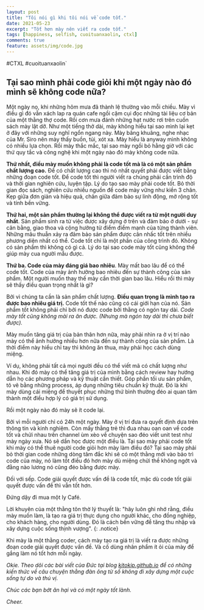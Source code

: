 ```yaml
---
layout: post
title: "Tôi nói gì khi tôi nói về code tốt."
date: 2021-05-23
excerpt: "Tốt hơn mày nên viết ra code tốt."
tags: [happiness, selfish, cuoituanxaolin, ctxl]
comments: true
feature: assets/img/code.jpg
---
```


#CTXL #cuoituanxaolin`
## Tại sao mình phải code giỏi khi một ngày nào đó mình sẽ không code nữa?

Một ngày nọ, khi những hôm mưa đã thành lệ thường vào mỗi chiều. Mày vì điều gì đó vẫn xách lap ra quán cafe ngồi cặm cụi đọc những tài liệu cơ bản của một thằng thợ code. Rồi cơn mưa đánh những hạt nước rơi trên cuốn sách mày lật dỡ. Như một tiếng thở dài, mày không hiểu tại sao mình lại kẹt ở đây với những suy nghĩ ngổn ngang này. 
Mày bâng khuâng, nghe nhạc của Mr. Siro nên mày thấy buồn, tủi, xót xa. Mày hiểu là anyway mình không có nhiều lựa chọn. Rồi mày thắc mắc, tại sao mày ngồi bỏ hằng giờ với các thứ quy tắc và công nghệ khi một ngày nào đó mày không code nữa. 

**Thứ nhất, điều mày muốn không phải là code tốt mà là có một sản phẩm chất lượng cao.** Để có chất lượng cao thì nó nhất quyết  phải được viết bằng những đoạn code tốt. Để code tốt thì người viết ra chúng phải cần trình độ và thời gian nghiên cứu, luyện tập. Lý do tạo sao mày phải code tốt. Bỏ thời gian đọc sách, nghiên cứu nhiều nguồn để code mày vững như kiền 3 chân. Kẹp giữa đơn giản và hiệu quả, chân giữa đảm bảo sự linh động, mở rộng tốt và tính bền vững.

**Thứ hai, một sản phẩm thường lại không thể được viết ra từ một người duy nhất**. Sản phẩm sinh ra từ việc được xây dựng ở trên và đảm bảo ở dưới  - sự cân bằng, giao thoa và cộng hưởng từ điểm điểm mạnh của từng thành viên. Những mâu thuẫn xảy ra đảm bảo sản phẩm được cân nhấc tốt trên nhiều phương diện nhất có thể. Code tốt chỉ là một phần của công trình đó. Không có sản phẩm thì không có gì cả. Lý do tại sao code mày tốt cũng không thể giúp mày cua người mẫu được.

**Thứ ba. Code của mày đáng giá bao nhiêu**. Mày mất bao lâu để có thể code tốt. Code của mày ảnh hưởng bao nhiêu đến sự thành công của sản phẩm. Một người muốn thay thế mày cần thời gian bao lâu. Hiểu rồi thì mày sẽ thấy điều quan trọng nhất là gì? 

Bởi vì chúng ta cần là sản phẩm chất lượng. **Điều quan trọng là mình tạo ra được bao nhiêu giá trị.** Code tốt thế nào cũng có cái giới hạn của nó. Sản phẩm tốt không phải chỉ bởi nó được code bởi thằng có ngón tay dài. *Code mày tốt cũng không mài ra ăn được. (Nhưng mà ngón tay dài thì chưa biết được).*

Mày muốn tăng giá trị của bản thân hơn nữa, mày phải nhìn ra ở vị trí nào mày có thể ảnh hưởng nhiều hơn nữa đến sự thành công của sản phẩm. Là thời điểm này hiểu chỉ tay thì không ăn thua, mày phải học cách dùng miệng. 

Ví dụ, không phải tất cả mọi người đều có thể viết mã có chất lượng như nhau. Khi đó mày có thể tăng giá trị của mình bằng cách review hay hướng dẫn họ các phương pháp và kỹ thuật cần thiết. Góp phần tối ưu sản phẩm, tô vẽ bằng những process, áp dụng những tiêu chuẩn kỹ thuật. Đó là khi mày dùng cái miệng để thuyết phục những thứ bình thường đéo ai quan tâm thành một điều hợp lý có giá trị sử dụng.

Rồi một ngày nào đó mày sẽ ít code lại.

Bởi vì mỗi người chỉ có 24h một ngày. Mày ở vị trí đưa ra quyết định dựa trên thông tin và kinh nghiệm. Còn mấy thằng trẻ thì đua nhau oan oan về code tốt và chửi nhau trên channel ùm xèo về chuyện sao đéo viết unit test như mày ngày xưa. Nó sẽ dần học được một điều là. Tại sao mày phải code tốt khi mày có thể thuê người code giỏi hơn mày làm điều đó?  Tại sao mày phải bỏ thời gian code những dòng tâm đắc khi sẽ có một thằng mới vào bảo trì code của mày, nó làm tốt điều đó hơn mày dù miệng chửi thề không ngớt và đằng nào lương nó cũng đéo bằng được mày. 

Đối với sếp. Code giải quyết được vấn đề là code tốt, mặc dù code tốt giải quyết được vấn đề thì vẫn tốt hơn.

Đứng dậy đi mua một ly Café. 

Lời khuyên của một thằng tôn thờ lý thuyết là: "hãy luôn ghi nhớ rằng, điều mày muốn làm, là tạo ra giá trị thực dụng cho người khác, cho đồng nghiệp, cho khách hàng, cho người dùng. Đó là cách bền vững để tăng thu nhập và xây dựng cuộc sống thịnh vượng". 
{: .notice}

Khi mày là một thằng coder, cách mày tạo ra giá trị là viết ra được những đoạn code giải quyết được vấn đề. Và cố dùng nhân phẩm ít ỏi của mày để gắng làm nó tốt hơn mỗi ngày.

*Okie. Theo dõi các bài viết của Đức tại blog [kitokip.github.io](https://kitokip.github.io) để có những kiến thức về câu chuyện thằng đàn ông từ số không đi xây dựng một cuộc sống tự do và thú vị.* 

*Chúc các bạn bớt ăn hại và có một ngày tốt lành.*

*Cheer.*